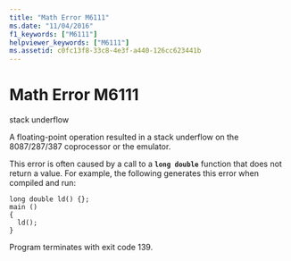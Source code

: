 ```yaml
---
title: "Math Error M6111"
ms.date: "11/04/2016"
f1_keywords: ["M6111"]
helpviewer_keywords: ["M6111"]
ms.assetid: c0fc13f8-33c8-4e3f-a440-126cc623441b
---
```

# Math Error M6111

stack underflow

A floating-point operation resulted in a stack underflow on the 8087/287/387 coprocessor or the emulator.

This error is often caused by a call to a **`long double`** function that does not return a value. For example, the following generates this error when compiled and run:

```
long double ld() {};
main ()
{
  ld();
}
```

Program terminates with exit code 139.
